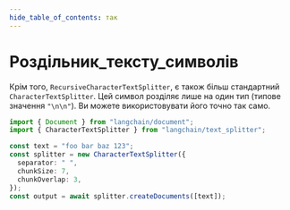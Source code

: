 ```yaml
---
hide_table_of_contents: так
---
```


# Роздільник_тексту_символів

Крім того, `RecursiveCharacterTextSplitter`, є також більш стандартний `CharacterTextSplitter`. Цей символ розділяє лише на один тип (типове значення `"\n\n"`). Ви можете використовувати його точно так само.


```typescript
import { Document } from "langchain/document";
import { CharacterTextSplitter } from "langchain/text_splitter";

const text = "foo bar baz 123";
const splitter = new CharacterTextSplitter({
  separator: " ",
  chunkSize: 7,
  chunkOverlap: 3,
});
const output = await splitter.createDocuments([text]);
```
